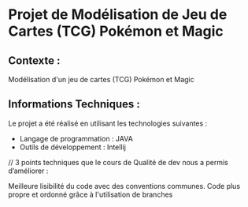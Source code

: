 # Projet de Modélisation de Jeu de Cartes (TCG) Pokémon et Magic

## Contexte :

Modélisation d'un jeu de cartes (TCG) Pokémon et Magic

## Informations Techniques :

Le projet a été réalisé en utilisant les technologies suivantes :

- Langage de programmation : JAVA
- Outils de développement : Intellij

//
3 points techniques que le cours de Qualité de dev nous a permis
d’améliorer : 

Meilleure lisibilité du code avec des conventions communes.
Code plus propre et ordonné grâce à l'utilisation de branches
